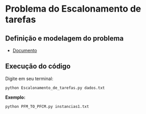 # Problema do Escalonamento de tarefas

## Definição e modelagem do problema

* [Documento](https://docs.google.com/document/d/1MA52LpgyzFY1jjch0QUnlavg1DTTgQJxPQvxWpAGH7I/edit#)

## Execução do código

Digite em seu terminal:
    
    python Escalonamento_de_tarefas.py dados.txt

**Exemplo:**

    python PFM_TO_PFCM.py instancias1.txt
